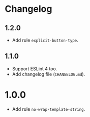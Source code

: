 # Changelog

## 1.2.0
* Add rule `explicit-button-type`.

## 1.1.0
* Support ESLint 4 too.
* Add changelog file (`CHANGELOG.md`).

# 1.0.0
* Add rule `no-wrap-template-string`.
